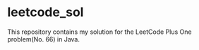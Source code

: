 # leetcode_sol
This repository contains my solution for the LeetCode Plus One problem(No. 66) in Java.
